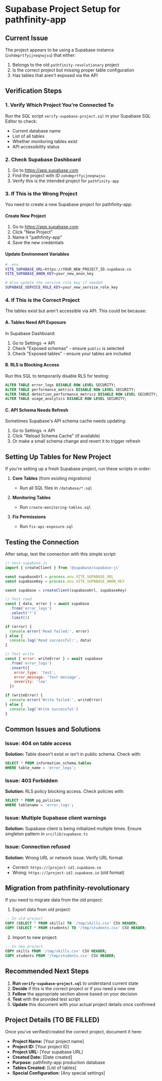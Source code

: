 # Supabase Project Setup for pathfinity-app

## Current Issue
The project appears to be using a Supabase instance (`zohdmprtfyijneqnwjsu`) that either:
1. Belongs to the old `pathfinity-revolutionary` project
2. Is the correct project but missing proper table configuration
3. Has tables that aren't exposed via the API

## Verification Steps

### 1. Verify Which Project You're Connected To
Run the SQL script `verify-supabase-project.sql` in your Supabase SQL Editor to check:
- Current database name
- List of all tables
- Whether monitoring tables exist
- API accessibility status

### 2. Check Supabase Dashboard
1. Go to https://app.supabase.com
2. Find the project with ID `zohdmprtfyijneqnwjsu`
3. Verify this is the intended project for `pathfinity-app`

### 3. If This is the Wrong Project
You need to create a new Supabase project for pathfinity-app:

#### Create New Project
1. Go to https://app.supabase.com
2. Click "New Project"
3. Name it "pathfinity-app"
4. Save the new credentials

#### Update Environment Variables
```bash
# .env
VITE_SUPABASE_URL=https://YOUR_NEW_PROJECT_ID.supabase.co
VITE_SUPABASE_ANON_KEY=your_new_anon_key

# Also update the service role key if needed
SUPABASE_SERVICE_ROLE_KEY=your_new_service_role_key
```

### 4. If This is the Correct Project
The tables exist but aren't accessible via API. This could be because:

#### A. Tables Need API Exposure
In Supabase Dashboard:
1. Go to Settings → API
2. Check "Exposed schemas" - ensure `public` is selected
3. Check "Exposed tables" - ensure your tables are included

#### B. RLS is Blocking Access
Run this SQL to temporarily disable RLS for testing:
```sql
ALTER TABLE error_logs DISABLE ROW LEVEL SECURITY;
ALTER TABLE performance_metrics DISABLE ROW LEVEL SECURITY;
ALTER TABLE detection_performance_metrics DISABLE ROW LEVEL SECURITY;
ALTER TABLE usage_analytics DISABLE ROW LEVEL SECURITY;
```

#### C. API Schema Needs Refresh
Sometimes Supabase's API schema cache needs updating:
1. Go to Settings → API
2. Click "Reload Schema Cache" (if available)
3. Or make a small schema change and revert it to trigger refresh

## Setting Up Tables for New Project

If you're setting up a fresh Supabase project, run these scripts in order:

1. **Core Tables** (from existing migrations)
   - Run all SQL files in `/database/*.sql`

2. **Monitoring Tables**
   - Run `create-monitoring-tables.sql`

3. **Fix Permissions**
   - Run `fix-api-exposure.sql`

## Testing the Connection

After setup, test the connection with this simple script:

```javascript
// test-supabase.js
import { createClient } from '@supabase/supabase-js'

const supabaseUrl = process.env.VITE_SUPABASE_URL
const supabaseKey = process.env.VITE_SUPABASE_ANON_KEY

const supabase = createClient(supabaseUrl, supabaseKey)

// Test read
const { data, error } = await supabase
  .from('error_logs')
  .select('*')
  .limit(1)

if (error) {
  console.error('Read failed:', error)
} else {
  console.log('Read successful:', data)
}

// Test write
const { error: writeError } = await supabase
  .from('error_logs')
  .insert({
    error_type: 'test',
    error_message: 'Test message',
    severity: 'low'
  })

if (writeError) {
  console.error('Write failed:', writeError)
} else {
  console.log('Write successful')
}
```

## Common Issues and Solutions

### Issue: 404 on table access
**Solution:** Table doesn't exist or isn't in public schema. Check with:
```sql
SELECT * FROM information_schema.tables
WHERE table_name = 'error_logs';
```

### Issue: 403 Forbidden
**Solution:** RLS policy blocking access. Check policies with:
```sql
SELECT * FROM pg_policies
WHERE tablename = 'error_logs';
```

### Issue: Multiple Supabase client warnings
**Solution:** Supabase client is being initialized multiple times. Ensure singleton pattern in `src/lib/supabase.ts`

### Issue: Connection refused
**Solution:** Wrong URL or network issue. Verify URL format:
- Correct: `https://[project-id].supabase.co`
- Wrong: `https://[project-id].supabase.io` (old format)

## Migration from pathfinity-revolutionary

If you need to migrate data from the old project:

1. Export data from old project:
```sql
-- In old project
COPY (SELECT * FROM skills) TO '/tmp/skills.csv' CSV HEADER;
COPY (SELECT * FROM students) TO '/tmp/students.csv' CSV HEADER;
```

2. Import to new project:
```sql
-- In new project
COPY skills FROM '/tmp/skills.csv' CSV HEADER;
COPY students FROM '/tmp/students.csv' CSV HEADER;
```

## Recommended Next Steps

1. **Run `verify-supabase-project.sql`** to understand current state
2. **Decide** if this is the correct project or if you need a new one
3. **Follow** the appropriate section above based on your decision
4. **Test** with the provided test script
5. **Update** this document with your actual project details once confirmed

## Project Details (TO BE FILLED)

Once you've verified/created the correct project, document it here:

- **Project Name:** [Your project name]
- **Project ID:** [Your project ID]
- **Project URL:** [Your supabase URL]
- **Created Date:** [Date created]
- **Purpose:** pathfinity-app production database
- **Tables Created:** [List of tables]
- **Special Configuration:** [Any special settings]